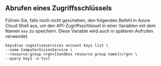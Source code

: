 ## <a name="get-an-access-key"></a>Abrufen eines Zugriffsschlüssels

Führen Sie, falls noch nicht geschehen, den folgenden Befehl in Azure Cloud Shell aus, um den API-Zugriffsschlüssel in einer Variablen mit dem Namen `key` zu speichern. Diese Variable wird auch in späteren Aufrufen verwendet.

```azurecli
key=$(az cognitiveservices account keys list \
--name ComputerVisionService \
--resource-group <rgn>[Sandbox resource group name]</rgn> \
--query key1 -o tsv)
```
